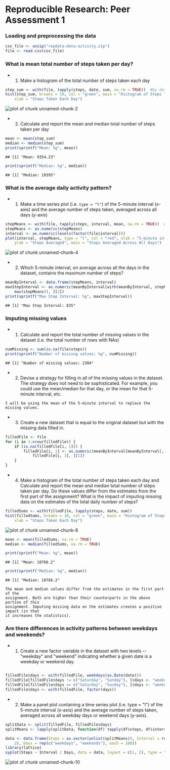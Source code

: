 # Reproducible Research: Peer Assessment 1


### Loading and preprocessing the data


```r
csv_file <- unzip("repdata-data-activity.zip")
file <- read.csv(csv_file)
```



### What is mean total number of steps taken per day?
* 1. Make a histogram of the total number of steps taken each day


```r
step_sum <- with(file, tapply(steps, date, sum, na.rm = TRUE))  #by dates
hist(step_sum, breaks = 10, col = "green", main = "Histogram of Steps Taken Each Day", 
    xlab = "Steps Taken Each Day")
```

![plot of chunk unnamed-chunk-2](figure/unnamed-chunk-2.png) 


* 2. Calculate and report the mean and median total number of steps taken per day

```r
mean <- mean(step_sum)
median <- median(step_sum)
print(sprintf("Mean: %g", mean))
```

```
## [1] "Mean: 9354.23"
```

```r
print(sprintf("Median: %g", median))
```

```
## [1] "Median: 10395"
```



### What is the average daily activity pattern?

* 1. Make a time series plot (i.e. `type = "l"`) of the 5-minute interval (x-axis) and the average number of steps taken, averaged across all days (y-axis)

```r
stepMeans <- with(file, tapply(steps, interval, mean, na.rm = TRUE))  #by intervals
stepMeans <- as.numeric(stepMeans)
interval <- as.numeric(levels(factor(file$interval)))
plot(interval, stepMeans, type = "l", col = "red", xlab = "5-minute interval", 
    ylab = "Steps Averaged", main = "Steps Averaged Across All Days")
```

![plot of chunk unnamed-chunk-4](figure/unnamed-chunk-4.png) 


* 2. Which 5-minute interval, on average across all the days in the dataset, contains the maximum number of steps?

```r
meanByInterval <- data.frame(stepMeans, interval)
maxStepInterval <- as.numeric(meanByInterval[with(meanByInterval, stepMeans == 
    max(stepMeans)), ][2])
print(sprintf("Max Step Interval: %g", maxStepInterval))
```

```
## [1] "Max Step Interval: 835"
```


### Imputing missing values

* 1. Calculate and report the total number of missing values in the dataset (i.e. the total number of rows with NAs)


```r
numMissing <- sum(is.na(file$steps))
print(sprintf("Number of missing values: %g", numMissing))
```

```
## [1] "Number of missing values: 2304"
```


* 2. Devise a strategy for filling in all of the missing values in the dataset. The strategy does not need to be sophisticated. For example, you could use the mean/median for that day, or the mean for that 5-minute interval, etc.

```
I will be using the mean of the 5-minute interval to replace the missing values.
```

* 3. Create a new dataset that is equal to the original dataset but with the missing data filled in.


```r
filledFile <- file
for (i in 1:nrow(filledFile)) {
    if (is.na(filledFile[i, 1])) {
        filledFile[i, 1] <- as.numeric(meanByInterval[meanByInterval[, 2] == 
            filledFile[i, 3], ][1])
    }
}
```


* 4. Make a histogram of the total number of steps taken each day and Calculate and report the mean and median total number of steps taken per day. Do these values differ from the estimates from the first part of the assignment? What is the impact of imputing missing data on the estimates of the total daily number of steps?


```r
filledSums <- with(filledFile, tapply(steps, date, sum))
hist(filledSums, breaks = 10, col = "green", main = "Histogram of Steps Taken Each Day (Filled)", 
    xlab = "Steps Taken Each Day")
```

![plot of chunk unnamed-chunk-8](figure/unnamed-chunk-8.png) 

```r
mean <- mean(filledSums, na.rm = TRUE)
median <- median(filledSums, na.rm = TRUE)

print(sprintf("Mean: %g", mean))
```

```
## [1] "Mean: 10766.2"
```

```r
print(sprintf("Median: %g", median))
```

```
## [1] "Median: 10766.2"
```


```
The mean and median values differ from the estimates in the first part of the
assignment. Both are higher than their counterparts in the above portion of this
assignment. Imputing missing data on the estimates creates a positive impact (in that
it increases the statistics).
```

### Are there differences in activity patterns between weekdays and weekends?

* 1. Create a new factor variable in the dataset with two levels -- "weekday" and "weekend" indicating whether a given date is a weekday or weekend day.


```r

filledFile$days <- with(filledFile, weekdays(as.Date(date)))
filledFile[filledFile$days != c("Saturday", "Sunday"), ]$days <- "weekdays"
filledFile[filledFile$days == c("Saturday", "Sunday"), ]$days <- "weekends"
filledFile$days <- with(filledFile, factor(days))
```


* 2. Make a panel plot containing a time series plot (i.e. type = "l") of the 5-minute interval (x-axis) and the average number of steps taken, averaged across all weekday days or weekend days (y-axis).


```r
splitData <- split(filledFile, filledFile$days)
splitMeans <- lapply(splitData, function(df) tapply(df$steps, df$interval, mean))

data <- data.frame(Steps = as.vector(unlist(splitMeans)), Interval = rep(interval, 
    2), Days = rep(c("weekdays", "weekends"), each = 288))
library(lattice)
xyplot(Steps ~ Interval | Days, data = data, layout = c(1, 2), type = "l", ylab = "Number of Steps")
```

![plot of chunk unnamed-chunk-10](figure/unnamed-chunk-10.png) 

